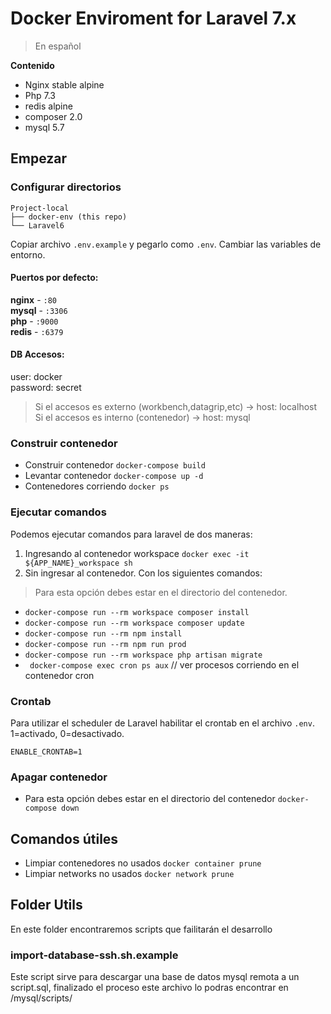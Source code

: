 # Docker Enviroment for Laravel 7.x

> En español

**Contenido**

- Nginx stable alpine
- Php 7.3
- redis alpine
- composer 2.0
- mysql 5.7

## Empezar

### Configurar directorios
```
Project-local
├── docker-env (this repo)
└── Laravel6 
```
Copiar archivo `.env.example` y pegarlo como `.env`. Cambiar las variables de entorno.

#### Puertos por defecto:   
  **nginx** - `:80`   
  **mysql** - `:3306`   
  **php** - `:9000`   
  **redis** - `:6379`

#### **DB Accesos**:   
 user: docker   
 password: secret

> Si el accesos es externo (workbench,datagrip,etc) -> host: localhost
> Si el accesos es interno (contenedor) -> host: mysql



### Construir contenedor
- Construir contenedor `docker-compose build`
- Levantar contenedor `docker-compose up -d`
- Contenedores corriendo `docker ps`

###  Ejecutar comandos
Podemos ejecutar comandos para laravel de dos maneras:

1. Ingresando al contenedor workspace
`docker exec -it ${APP_NAME}_workspace sh`
2. Sin ingresar al contenedor. Con los siguientes comandos:
> Para esta opción debes estar en el directorio del contenedor.   
- `docker-compose run --rm workspace composer install`
- `docker-compose run --rm workspace composer update`
- `docker-compose run --rm npm install`
- `docker-compose run --rm npm run prod`
- `docker-compose run --rm workspace php artisan migrate`
- ` docker-compose exec cron ps aux` // ver procesos corriendo en el contenedor cron
### Crontab   
Para utilizar el scheduler de Laravel habilitar el crontab en el archivo `.env`. 1=activado, 0=desactivado.

`ENABLE_CRONTAB=1`

### Apagar contenedor 
- Para esta opción debes estar en el directorio del contenedor  `docker-compose down`

## Comandos útiles

- Limpiar contenedores no usados `docker container prune`
- Limpiar networks no usados `docker network prune`

##  Folder Utils
En este folder encontraremos scripts que failitarán el desarrollo

### import-database-ssh.sh.example
Este script sirve para descargar una base de datos mysql remota a un script.sql, finalizado el proceso este archivo
lo podras encontrar en /mysql/scripts/
